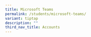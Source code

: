 ```yaml
---
title: Microsoft Teams
permalink: /students/microsoft-teams/
variant: tiptap
description: ""
third_nav_title: Accounts
---
```

